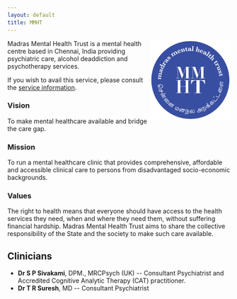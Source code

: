 ```yaml
---
layout: default
title: MMHT
---
```


<img src="public/mmht-logo.png" alt="mmht-logo" style="width: 180px; float: right; padding=0px"/>
Madras Mental Health Trust is a mental health centre based in Chennai, India
providing psychiatric care, alcohol deaddiction and psychotherapy services. 

If you wish to avail this service, please consult the [service
information](service.html).

### Vision 

To make mental healthcare available and bridge the care gap.

### Mission 

To run a mental healthcare clinic that provides comprehensive, affordable and
accessible clinical care to persons from disadvantaged socio-economic
backgrounds. 

### Values 

The right to health means that everyone should have access to the health
services they need, when and where they need them, without suffering financial
hardship. Madras Mental Health Trust aims to share the collective responsibility
of the State and the society to make such care available.

## Clinicians

* **Dr S P Sivakami**, DPM., MRCPsych (UK) -- Consultant Psychiatrist and Accredited
  Cognitive Analytic Therapy (CAT) practitioner.
* **Dr T R Suresh**, MD -- Consultant Psychiatrist
